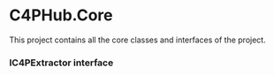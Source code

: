 # C4PHub.Core

This project contains all the core classes and interfaces of the project.

### IC4PExtractor interface